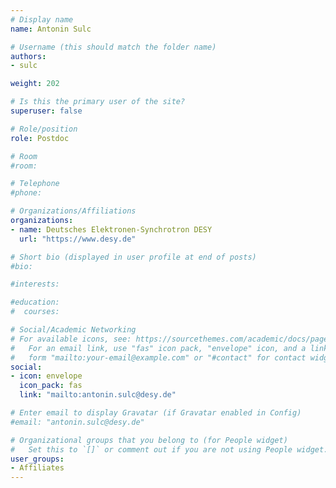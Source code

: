 ```yaml
---
# Display name
name: Antonin Sulc

# Username (this should match the folder name)
authors:
- sulc

weight: 202

# Is this the primary user of the site?
superuser: false

# Role/position
role: Postdoc

# Room
#room:

# Telephone
#phone:

# Organizations/Affiliations
organizations:
- name: Deutsches Elektronen-Synchrotron DESY
  url: "https://www.desy.de"

# Short bio (displayed in user profile at end of posts)
#bio:

#interests:

#education:
#  courses:

# Social/Academic Networking
# For available icons, see: https://sourcethemes.com/academic/docs/page-builder/#icons
#   For an email link, use "fas" icon pack, "envelope" icon, and a link in the
#   form "mailto:your-email@example.com" or "#contact" for contact widget.
social:
- icon: envelope
  icon_pack: fas
  link: "mailto:antonin.sulc@desy.de"

# Enter email to display Gravatar (if Gravatar enabled in Config)
#email: "antonin.sulc@desy.de"

# Organizational groups that you belong to (for People widget)
#   Set this to `[]` or comment out if you are not using People widget.
user_groups:
- Affiliates
---
```

